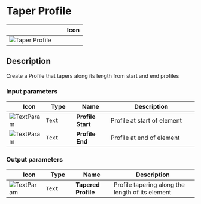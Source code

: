 # Taper Profile
<!--- This file has been auto-generated, do not change it manually! Edit the generator here: https://github.com/arup-group/GSA-Grasshopper/tree/main/DocsGeneration --->

|<img width="150"/> Icon |
| ----------- |
|![Taper Profile](./images/TaperProfile.png) |

## Description

Create a Profile that tapers along its length from start and end profiles

### Input parameters

|<img width="20"/> Icon |<img width="200"/> Type |<img width="200"/> Name |<img width="1000"/> Description |
| ----------- | ----------- | ----------- | ----------- |
|![TextParam](./images/TextParam.png) |`Text` |**Profile Start** |Profile at start of element |
|![TextParam](./images/TextParam.png) |`Text` |**Profile End** |Profile at end of element |

### Output parameters

|<img width="20"/> Icon |<img width="200"/> Type |<img width="200"/> Name |<img width="1000"/> Description |
| ----------- | ----------- | ----------- | ----------- |
|![TextParam](./images/TextParam.png) |`Text` |**Tapered Profile** |Profile tapering along the length of its element |
